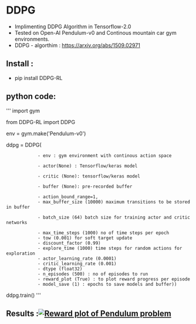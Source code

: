 DDPG
============

- Implimenting DDPG Algorithm in Tensorflow-2.0
- Tested on Open-AI Pendulum-v0 and Continous mountain car gym environments.
- DDPG - algorthim : https://arxiv.org/abs/1509.02971

Install :
------------------
- pip install DDPG-RL


python code:
------------------

''' import gym

from DDPG-RL import DDPG

env = gym.make('Pendulum-v0')

ddpg = DDPG(

                - env : gym environment with continous action space
                
                - actor(None) : Tensorflow/keras model

                - critic (None): tensorflow/keras model

                - buffer (None): pre-recorded buffer

                - action_bound_range=1,
                - max_buffer_size (10000) maximum transitions to be stored in buffer

                - batch_size (64) batch size for training actor and critic networks

                - max_time_steps (1000) no of time steps per epoch
                - tow (0.001) for soft target update
                - discount_factor (0.99)
                - explore_time (1000) time steps for random actions for exploration
                - actor_learning_rate (0.0001)
                - critic_learning_rate (0.001)
                - dtype (float32)
                - n_episodes (500) : no of episodes to run
                - reward_plot (True) : to plot reward progress per episode
                - model_save (1) : epochs to save models and buffer))

ddpg.train() '''

## Results :[![Reward plot of Pendulum problem](https://github.com/Dekki-Aero/DDPG/blob/master/DDPG-Pendulum_Performance.png "Reward plot of Pendulum problem")](http://https://github.com/Dekki-Aero/DDPG/blob/master/DDPG-Pendulum_Performance.png "Reward plot of Pendulum problem")
